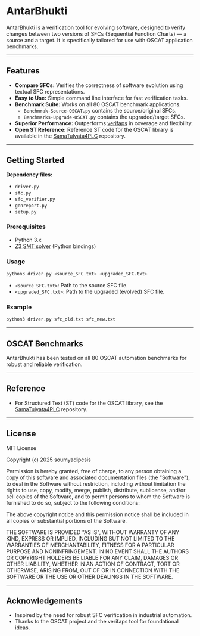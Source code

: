 # AntarBhukti

AntarBhukti is a verification tool for evolving software, designed to verify changes between two versions of SFCs (Sequential Function Charts) — a source and a target. It is specifically tailored for use with OSCAT application benchmarks.

---

## Features

- **Compare SFCs:** Verifies the correctness of software evolution using textual SFC representations.
- **Easy to Use:** Simple command line interface for fast verification tasks.
- **Benchmark Suite:** Works on all 80 OSCAT benchmark applications.  
  - `Benchmrak-Source-OSCAT.py` contains the source/original SFCs.  
  - `Benchmarks-Upgrade-OSCAT.py` contains the upgraded/target SFCs.
- **Superior Performance:** Outperforms [verifaps](https://formal.kastel.kit.edu/~weigl/verifaps/index.html) in coverage and flexibility.
- **Open ST Reference:** Reference ST code for the OSCAT library is available in the [SamaTulyata4PLC](https://github.com/soumyadipcsis/SamaTulyata4PLC) repository.

---

## Getting Started

**Dependency files:**  
- `driver.py`  
- `sfc.py`  
- `sfc_verifier.py`
- `genreport.py`
- `setup.py`

### Prerequisites

- Python 3.x
- [Z3 SMT solver](https://github.com/Z3Prover/z3) (Python bindings)

### Usage

```sh
python3 driver.py <source_SFC.txt> <upgraded_SFC.txt>
```
- `<source_SFC.txt>`: Path to the source SFC file.
- `<upgraded_SFC.txt>`: Path to the upgraded (evolved) SFC file.

### Example

```sh
python3 driver.py sfc_old.txt sfc_new.txt
```

---

## OSCAT Benchmarks

AntarBhukti has been tested on all 80 OSCAT automation benchmarks for robust and reliable verification.

---

## Reference

- For Structured Text (ST) code for the OSCAT library, see the [SamaTulyata4PLC](https://github.com/soumyadipcsis/SamaTulyata4PLC) repository.

---

## License

MIT License

Copyright (c) 2025 soumyadipcsis

Permission is hereby granted, free of charge, to any person obtaining a copy
of this software and associated documentation files (the "Software"), to deal
in the Software without restriction, including without limitation the rights
to use, copy, modify, merge, publish, distribute, sublicense, and/or sell
copies of the Software, and to permit persons to whom the Software is
furnished to do so, subject to the following conditions:

The above copyright notice and this permission notice shall be included in all
copies or substantial portions of the Software.

THE SOFTWARE IS PROVIDED "AS IS", WITHOUT WARRANTY OF ANY KIND, EXPRESS OR
IMPLIED, INCLUDING BUT NOT LIMITED TO THE WARRANTIES OF MERCHANTABILITY,
FITNESS FOR A PARTICULAR PURPOSE AND NONINFRINGEMENT. IN NO EVENT SHALL THE
AUTHORS OR COPYRIGHT HOLDERS BE LIABLE FOR ANY CLAIM, DAMAGES OR OTHER
LIABILITY, WHETHER IN AN ACTION OF CONTRACT, TORT OR OTHERWISE, ARISING FROM,
OUT OF OR IN CONNECTION WITH THE SOFTWARE OR THE USE OR OTHER DEALINGS IN THE
SOFTWARE.

---

## Acknowledgements

- Inspired by the need for robust SFC verification in industrial automation.
- Thanks to the OSCAT project and the verifaps tool for foundational ideas.
